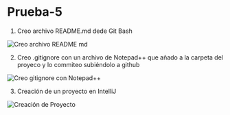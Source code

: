 # Prueba-5
1. Creo archivo README.md dede Git Bash

![Creo archivo README md](https://user-images.githubusercontent.com/114091394/202237417-d009a75c-cd77-4901-8215-c9c793ba8e95.png)

2. Creo .gitignore con un archivo de Notepad++ que añado a la carpeta del proyeco y lo commiteo subiéndolo a github

![Creo  gitignore con Notepad++](https://user-images.githubusercontent.com/114091394/202242971-a90023f0-d6c9-4c91-b1dc-dc2861fbae96.png)

3. Creación de un proyecto en IntelliJ

![Creación de Proyecto](https://user-images.githubusercontent.com/114091394/202240934-b41df56b-0dd7-49a5-9563-2fb4bf6cdf98.png)
